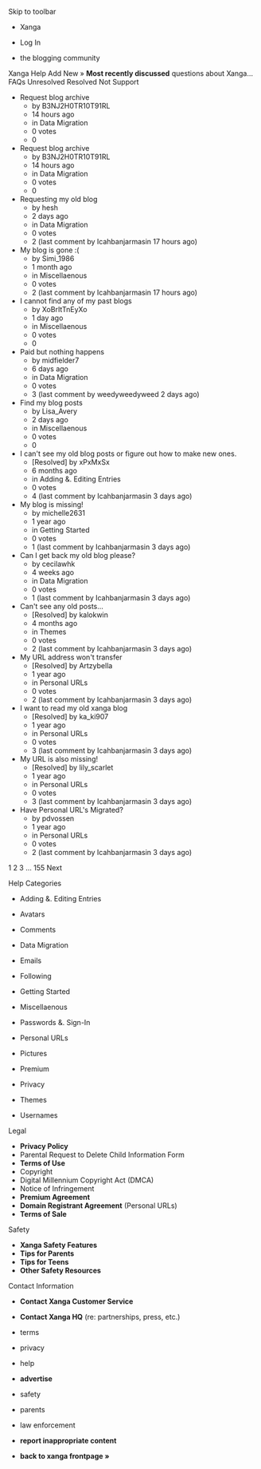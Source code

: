 Skip to toolbar

*   Xanga

*   Log In

*   the blogging community

Xanga Help Add New » **Most recently discussed** questions about Xanga… FAQs Unresolved Resolved Not Support

*   Request blog archive
    *   by B3NJ2H0TR10T91RL
    *   14 hours ago
    *   in Data Migration
    *   0 votes
    *   0
*   Request blog archive
    *   by B3NJ2H0TR10T91RL
    *   14 hours ago
    *   in Data Migration
    *   0 votes
    *   0
*   Requesting my old blog
    *   by hesh
    *   2 days ago
    *   in Data Migration
    *   0 votes
    *   2 (last comment by Icahbanjarmasin 17 hours ago)
*   My blog is gone :(
    *   by Simi\_1986
    *   1 month ago
    *   in Miscellaenous
    *   0 votes
    *   2 (last comment by Icahbanjarmasin 17 hours ago)
*   I cannot find any of my past blogs
    *   by XoBrItTnEyXo
    *   1 day ago
    *   in Miscellaenous
    *   0 votes
    *   0
*   Paid but nothing happens
    *   by midfielder7
    *   6 days ago
    *   in Data Migration
    *   0 votes
    *   3 (last comment by weedyweedyweed 2 days ago)
*   Find my blog posts
    *   by Lisa\_Avery
    *   2 days ago
    *   in Miscellaenous
    *   0 votes
    *   0
*   I can't see my old blog posts or figure out how to make new ones.
    *   \[Resolved\] by xPxMxSx
    *   6 months ago
    *   in Adding &. Editing Entries
    *   0 votes
    *   4 (last comment by Icahbanjarmasin 3 days ago)
*   My blog is missing!
    *   by michelle2631
    *   1 year ago
    *   in Getting Started
    *   0 votes
    *   1 (last comment by Icahbanjarmasin 3 days ago)
*   Can I get back my old blog please?
    *   by cecilawhk
    *   4 weeks ago
    *   in Data Migration
    *   0 votes
    *   1 (last comment by Icahbanjarmasin 3 days ago)
*   Can't see any old posts...
    *   \[Resolved\] by kalokwin
    *   4 months ago
    *   in Themes
    *   0 votes
    *   2 (last comment by Icahbanjarmasin 3 days ago)
*   My URL address won't transfer
    *   \[Resolved\] by Artzybella
    *   1 year ago
    *   in Personal URLs
    *   0 votes
    *   2 (last comment by Icahbanjarmasin 3 days ago)
*   I want to read my old xanga blog
    *   \[Resolved\] by ka\_ki907
    *   1 year ago
    *   in Personal URLs
    *   0 votes
    *   3 (last comment by Icahbanjarmasin 3 days ago)
*   My URL is also missing!
    *   \[Resolved\] by lily\_scarlet
    *   1 year ago
    *   in Personal URLs
    *   0 votes
    *   3 (last comment by Icahbanjarmasin 3 days ago)
*   Have Personal URL's Migrated?
    *   by pdvossen
    *   1 year ago
    *   in Personal URLs
    *   0 votes
    *   2 (last comment by Icahbanjarmasin 3 days ago)

1 2 3 ... 155 Next

Help Categories

*   Adding &. Editing Entries
*   Avatars
*   Comments
*   Data Migration
*   Emails
*   Following
*   Getting Started
*   Miscellaenous

*   Passwords &. Sign-In
*   Personal URLs
*   Pictures
*   Premium
*   Privacy
*   Themes
*   Usernames

Legal

*   **Privacy Policy**
*   Parental Request to Delete Child Information Form
*   **Terms of Use**
*   Copyright
*   Digital Millennium Copyright Act (DMCA)
*   Notice of Infringement
*   **Premium Agreement**
*   **Domain Registrant Agreement** (Personal URLs)
*   **Terms of Sale**

Safety

*   **Xanga Safety Features**
*   **Tips for Parents**
*   **Tips for Teens**
*   **Other Safety Resources**

Contact Information

*   **Contact Xanga Customer Service**
*   **Contact Xanga HQ** (re: partnerships, press, etc.)

*   terms
*   privacy
*   help
*   **advertise**

*   safety
*   parents
*   law enforcement
*   **report inappropriate content**

*   **back to xanga frontpage »**